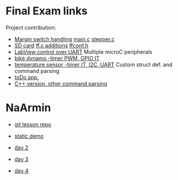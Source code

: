 # Final Exam links

 Project contribution:
  - [Margin switch handling](https://github.com/greenfox-academy/Static-DrawingRobot/blob/Development-Armin/DrawingRobot/src/margins.c) [main.c](https://github.com/greenfox-academy/Static-DrawingRobot/blob/Development-Armin/DrawingRobot/src/main.c) [stepper.c](https://github.com/greenfox-academy/Static-DrawingRobot/blob/Development-Armin/DrawingRobot/src/STEPPER.c)
  - [SD card](https://github.com/greenfox-academy/Static-DrawingRobot/blob/Development-Armin/DrawingRobot/src/SD.c) [ff.c additions](https://github.com/greenfox-academy/Static-DrawingRobot/blob/Development-Armin/DrawingRobot/src/ff.c) [ffconf.h](https://github.com/greenfox-academy/Static-DrawingRobot/blob/Development-Armin/DrawingRobot/SD/ffconf.h)
  - [LabView control over UART](https://github.com/greenfox-academy/Static-DrawingRobot/tree/Labview)
 Multiple microC peripherals
  - [bike dynamo -timer PWM, GPIO IT](https://github.com/greenfox-academy/NaArmin/blob/master/week-09/dynamo-pwm-irq.cpp)
  - [temperature sensor -timer IT, I2C, UART](https://github.com/greenfox-academy/NaArmin/blob/master/week-08/STM32Cube_FW_F7_V1.8.0/Projects/STM32746G-Discovery/GreenFox/uart/Src/main.c)
 Custom struct def. and command parsing
  - [toDo app.](https://github.com/greenfox-academy/NaArmin/blob/master/week-04/day-3/todo.c)
  - [C++ version, other command parsing](https://github.com/greenfox-academy/NaArmin/blob/master/week-06/day-4/todocpp/main.cpp)
# NaArmin

  - [git lesson repo](https://github.com/NaArmin/git-lesson-repository)
  - [static demo](https://github.com/NaArmin/static-demo)

  - [day 2](https://github.com/greenfox-academy/NaArmin/tree/master/week-01/day-2)
  - [day 3](https://github.com/greenfox-academy/NaArmin/tree/master/week-01/day-3)
  - [day 4](https://github.com/greenfox-academy/NaArmin/tree/master/week-01/day-4)
